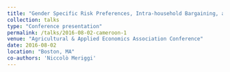 ```yaml
---
title: "Gender Specific Risk Preferences, Intra-household Bargaining, and Investment Decisions: Experimental Evidence from Rural Cameroon"
collection: talks
type: "Conference presentation"
permalink: /talks/2016-08-02-cameroon-1
venue: "Agricultural & Applied Economics Association Conference"
date: 2016-08-02
location: "Boston, MA"
co-authors: 'Niccolò Meriggi'
---
```


